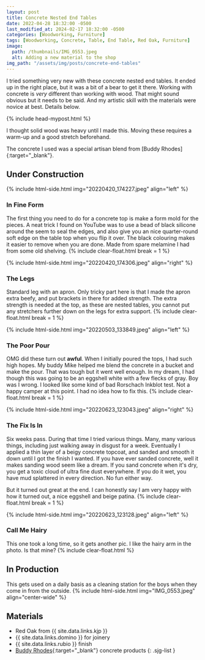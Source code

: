 ```yaml
---
layout: post
title: Concrete Nested End Tables
date: 2022-04-28 18:32:00 -0500
last_modified_at: 2024-02-17 18:32:00 -0500
categories: [Woodworking, Furniture]
tags: [Woodworking, Concrete, Table, End Table, Red Oak, Furniture]
image:
  path: /thumbnails/IMG_0553.jpeg
  alt: Adding a new material to the shop
img_path: "/assets/img/posts/concrete-end-tables"
---
```


I tried something very new with these concrete nested end tables. It ended up in the right place, but it was a bit of a bear to get it there. Working with concrete is _very_ different than working with wood. That might sound obvious but it needs to be said. And my artistic skill with the materials were novice at best. Details below.

{% include head-mypost.html %}

I thought solid wood was heavy until I made this. Moving these requires a warm-up and a good stretch beforehand.

The concrete I used was a special artisan blend from [Buddy Rhodes]{:target="\_blank"}.

## Under Construction

{% include html-side.html img="20220420_174227.jpeg" align="left" %}

### In Fine Form

The first thing you need to do for a concrete top is make a form mold for the pieces. A neat trick I found on YouTube was to use a bead of black silicone around the seem to seal the edges, and also give you an nice quarter-round soft edge on the table top when you flip it over. The black colouring makes it easier to remove when you are done. Made from spare melamine I had from some old shelving.
{% include clear-float.html break = 1 %}

{% include html-side.html img="20220420_174306.jpeg" align="right" %}

### The Legs

Standard leg with an apron. Only tricky part here is that I made the apron extra beefy, and put brackets in there for added strength. The extra strength is needed at the top, as these are nested tables, you cannot put any stretchers further down on the legs for extra support.
{% include clear-float.html break = 1 %}

{% include html-side.html img="20220503_133849.jpeg" align="left" %}

### The Poor Pour

OMG did these turn out **awful**. When I initially poured the tops, I had such high hopes. My buddy Mike helped me blend the concrete in a bucket and make the pour. That was tough but it went well enough. In my dream, I had though this was going to be an eggshell white with a few flecks of gray. Boy was I wrong. I looked like some kind of bad Rorschach Inkblot test. Not a happy camper at this point. I had no idea how to fix this.
{% include clear-float.html break = 1 %}

{% include html-side.html img="20220623_123043.jpeg" align="right" %}

### The Fix Is In

Six weeks pass. During that time I tried various things. Many, many various things, including just walking away in disgust for a week. Eventually I applied a thin layer of a beigy concrete topcoat, and sanded and smooth it down until I got the finish I wanted. If you have ever sanded concrete, well it makes sanding wood seem like a dream. If you sand concrete when it's dry, you get a toxic cloud of ultra fine dust everywhere. If you do it wet, you have mud splattered in every direction. No fun either way.

But it turned out great at the end. I can honestly say I am very happy with how it turned out, a nice eggshell and beige patina.
{% include clear-float.html break = 1 %}

{% include html-side.html img="20220623_123128.jpeg" align="left" %}

### Call Me Hairy

This one took a long time, so it gets another pic. I like the hairy arm in the photo. Is that mine?
{% include clear-float.html %}

## In Production

This gets used on a daily basis as a cleaning station for the boys when they come in from the outside.
{% include html-side.html img="IMG_0553.jpeg" align="center-wide" %}

## Materials

- Red Oak from {{ site.data.links.kjp }}
- {{ site.data.links.domino }} for joinery
- {{ site.data.links.rubio }} finish
- [Buddy Rhodes](https://www.buddyrhodes.com){:target="\_blank"} concrete products
{: .sjg-list }
